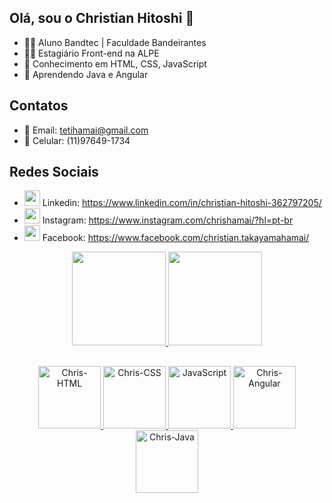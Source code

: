 ## Olá, sou o Christian Hitoshi 👋

- 👨‍🎓 Aluno Bandtec | Faculdade Bandeirantes
- 🧑‍💻 Estagiário Front-end na ALPE
- 🧠 Conhecimento em HTML, CSS, JavaScript
- 🤔 Aprendendo Java e Angular

## Contatos
- 💬 Email: tetihamai@gmail.com
- 📱 Celular: (11)97649-1734

## Redes Sociais
- <img height="25em" src="https://user-images.githubusercontent.com/68028807/140656983-1c1b2eac-9a0b-4d94-9a89-6acb0e2665e4.png"> Linkedin: https://www.linkedin.com/in/christian-hitoshi-362797205/
- <img height="25em" src="https://user-images.githubusercontent.com/68028807/140656943-87f967d0-79cb-47ef-9ddd-92b0de1a9687.png"> Instagram: https://www.instagram.com/chrishamai/?hl=pt-br
- <img height="25em" src="https://user-images.githubusercontent.com/68028807/140656925-1015b9a4-883c-42f4-bf77-32d1556c3f77.png"> Facebook: https://www.facebook.com/christian.takayamahamai/

<div align="center">
  <a href="https://github.com/Christian-hub-svg">
  <img height="150em" src="https://github-readme-stats.vercel.app/api?username=Christian-hub-svg&show_icons=true&theme=dark&include_all_commits=true&count_private=true"/>
  <img height="150em" src="https://github-readme-stats.vercel.app/api/top-langs/?username=Christian-hub-svg&layout=compact&langs_count=7&theme=dark"/>
</div>
  
##
  
<div align="center">
  <img height="100em" alt="Chris-HTML" src="https://user-images.githubusercontent.com/68028807/140657369-00311b35-d0c9-496e-a328-b16eec74df52.png">
  <img height="100em" alt="Chris-CSS" src="https://user-images.githubusercontent.com/68028807/140657439-c63c6aea-1d34-4a5e-badb-c37beaf342d4.png">
  <img height="100em" alt="JavaScript" src="https://user-images.githubusercontent.com/68028807/140657536-aa1f2e4b-ce51-4e0d-ad8a-c055c0a5ccf2.png">
  <img height="100em" alt="Chris-Angular" src="https://user-images.githubusercontent.com/68028807/140657631-e3c35645-46ce-43f5-8f6b-0f5cbf36d851.png">
  <img height="100em" alt="Chris-Java" src="https://user-images.githubusercontent.com/68028807/140657320-2fc6e81b-9973-42ec-88fc-d59a65920a70.png">
</div>

